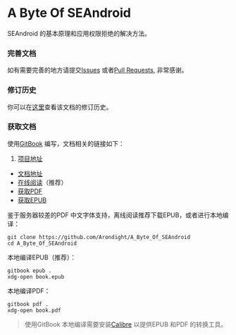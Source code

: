 # A Byte Of SEAndroid

SEAndroid 的基本原理和应用权限拒绝的解决方法。

### 完善文档

如有需要完善的地方请提交[Issues][ID_ISSUES]
或者[Pull Requests][ID_PULL_REQUESTS], 非常感谢。

### 修订历史

你可以在[这里][ID_CHANGES]查看该文档的修订历史。

### 获取文档

使用[GitBook][ID_GITBOOK] 编写，文档相关的链接如下：

1. [项目地址][ID_REPO]
+ [文档地址][ID_DOC]
+ [在线阅读][ID_HTML]（推荐）
+ [获取PDF][ID_PDF]
+ [获取EPUB][ID_EPUB]

鉴于服务器较差的PDF 中文字体支持，离线阅读推荐下载EPUB，或者进行本地编译：

```shell
git clone https://github.com/Arondight/A_Byte_Of_SEAndroid
cd A_Byte_Of_SEAndroid
```

本地编译EPUB（推荐）：
```shell
gitbook epub .
xdg-open book.epub
```

本地编译PDF：
```shell
gitbook pdf .
xdg-open book.pdf
```

> 使用GitBook 本地编译需要安装[Calibre][ID_Calibre] 以提供EPUB 和PDF 的转换工具。

[ID_REPO]: https://github.com/Arondight/A_Byte_Of_SEAndroid "点此跳转项目地址"
[ID_DOC]: https://www.gitbook.com/book/arondight/A_Byte_Of_SEAndroid/details "点此跳转文档地址"
[ID_ISSUES]: https://github.com/Arondight/A_Byte_Of_SEAndroid/issues "点此提交Issues"
[ID_PULL_REQUESTS]: https://github.com/Arondight/A_Byte_Of_SEAndroid/pulls "点此查看Pull requests"
[ID_CHANGES]: https://github.com/Arondight/A_Byte_Of_SEAndroid/blob/master/Changes.md "点此查看修订历史"
[ID_GITBOOK]: https://github.com/GitbookIO/gitbook "点此跳转GitBook 项目地址"
[ID_HTML]: https://www.gitbook.com/read/book/arondight/a_byte_of_seandroid "点此阅读在线HTML"
[ID_PDF]: https://www.gitbook.com/download/pdf/book/arondight/A_Byte_Of_SEAndroid "点此获取PDF"
[ID_EPUB]: https://www.gitbook.com/download/epub/book/arondight/A_Byte_Of_SEAndroid "点此获取EPUB"
[ID_Calibre]: https://github.com/kovidgoyal/calibre/releases "点此获取Calibre"

